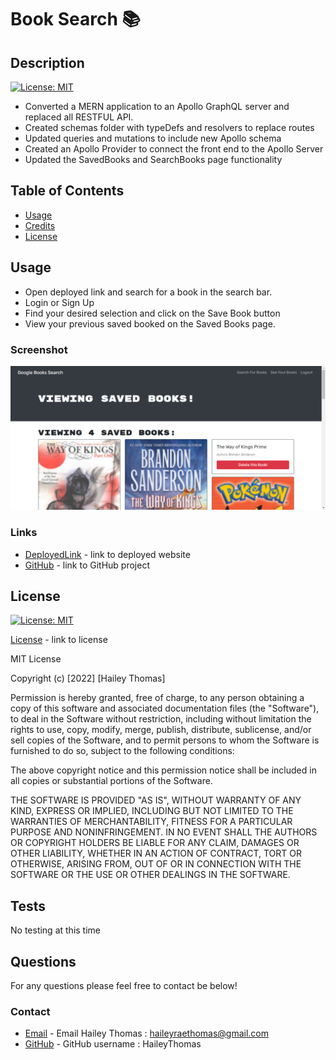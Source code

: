 # Book Search 📚

## Description

[![License: MIT](https://img.shields.io/badge/License-MIT-yellow.svg)](https://opensource.org/licenses/MIT)

- Converted a MERN application to an Apollo GraphQL server and replaced all RESTFUL API.
- Created schemas folder with typeDefs and resolvers to replace routes
- Updated queries and mutations to include new Apollo schema
- Created an Apollo Provider to connect the front end to the Apollo Server
- Updated the SavedBooks and SearchBooks page functionality

## Table of Contents

- [Usage](#usage)
- [Credits](#credits)
- [License](#license)

## Usage

- Open deployed link and search for a book in the search bar.
- Login or Sign Up
- Find your desired selection and click on the Save Book button
- View your previous saved booked on the Saved Books page.

### Screenshot

![Screenshot](/assets/screenshot.png)

### Links

- [DeployedLink](https://morning-hamlet-46070.herokuapp.com/) - link to deployed website
- [GitHub](https://github.com/HaileyThomas/book-search) - link to GitHub project

## License

[![License: MIT](https://img.shields.io/badge/License-MIT-yellow.svg)](https://opensource.org/licenses/MIT)

[License](https://opensource.org/licenses/MIT) - link to license

MIT License

Copyright (c) [2022] [Hailey Thomas]

Permission is hereby granted, free of charge, to any person obtaining a copy
of this software and associated documentation files (the "Software"), to deal
in the Software without restriction, including without limitation the rights
to use, copy, modify, merge, publish, distribute, sublicense, and/or sell
copies of the Software, and to permit persons to whom the Software is
furnished to do so, subject to the following conditions:

The above copyright notice and this permission notice shall be included in all
copies or substantial portions of the Software.

THE SOFTWARE IS PROVIDED "AS IS", WITHOUT WARRANTY OF ANY KIND, EXPRESS OR
IMPLIED, INCLUDING BUT NOT LIMITED TO THE WARRANTIES OF MERCHANTABILITY,
FITNESS FOR A PARTICULAR PURPOSE AND NONINFRINGEMENT. IN NO EVENT SHALL THE
AUTHORS OR COPYRIGHT HOLDERS BE LIABLE FOR ANY CLAIM, DAMAGES OR OTHER
LIABILITY, WHETHER IN AN ACTION OF CONTRACT, TORT OR OTHERWISE, ARISING FROM,
OUT OF OR IN CONNECTION WITH THE SOFTWARE OR THE USE OR OTHER DEALINGS IN THE
SOFTWARE.

## Tests

No testing at this time

## Questions

For any questions please feel free to contact be below!

### Contact

- [Email](mailto:haileyraethomas@gmail.com) - Email Hailey Thomas : haileyraethomas@gmail.com
- [GitHub](https://github.com/HaileyThomas) - GitHub username : HaileyThomas
